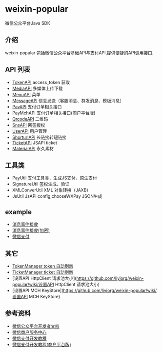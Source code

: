 weixin-popular
==============

微信公众平台Java SDK


## 介绍
weixin-popular 包括微信公众平台基础API与支付API,提供便捷的API调用接口.

## API 列表
* [TokenAPI](https://github.com/liyiorg/weixin-popular/wiki/TokenAPI) access_token 获取
* [MediaAPI](https://github.com/liyiorg/weixin-popular/wiki/MediaAPI) 多媒体上传下载
* [MenuAPI](https://github.com/liyiorg/weixin-popular/wiki/MenuAPI) 菜单
* [MessageAPI](https://github.com/liyiorg/weixin-popular/wiki/MessageAPI) 信息发送（客服消息、群发消息、模板消息）
* [PayAPI](https://github.com/liyiorg/weixin-popular/wiki/PayAPI) 支付订单相关接口
* [PayMchAPI](https://github.com/liyiorg/weixin-popular/wiki/PayMchAPI) 支付订单相关接口(商户平台版)
* [QrcodeAPI](https://github.com/liyiorg/weixin-popular/wiki/QrcodeAPI) 二维码
* [SnsAPI](https://github.com/liyiorg/weixin-popular/wiki/SnsAPI) 网签授权
* [UserAPI](https://github.com/liyiorg/weixin-popular/wiki/UserAPI) 用户管理
* [ShorturlAPI](https://github.com/liyiorg/weixin-popular/wiki/ShorturlAPI) 长链接转短链接
* [TicketAPI](https://github.com/liyiorg/weixin-popular/wiki/TicketAPI) JSAPI ticket
* [MaterialAPI](https://github.com/liyiorg/weixin-popular/wiki/MaterialAPI) 永久素材

## 工具类
* PayUtil         支付工具类，生成JS支付，原生支付
* SignatureUtil   签权生成、验证
* XMLConverUtil   XML 对象转换（JAXB）
* JsUtil          JsAPI config,chooseWXPay JSON生成

## example
* [消息事件接收](https://github.com/liyiorg/weixin-popular/wiki/消息事件接收)
* [消息事件接收(加密)](https://github.com/liyiorg/weixin-popular/wiki/消息事件接收(加密))
* [微信支付](https://github.com/liyiorg/weixin-popular/wiki/微信支付)

## 其它
* [TokenManager token 自动刷新](https://github.com/liyiorg/weixin-popular/wiki/TokenManager-token-自动刷新)
* [TicketManager ticket 自动刷新](https://github.com/liyiorg/weixin-popular/wiki/TicketManager-ticket-自动刷新)
* [设置API HttpClient 请求池大小](https://github.com/liyiorg/weixin-popular/wiki/设置API HttpClient 请求池大小)
* [设置API MCH KeyStore](https://github.com/liyiorg/weixin-popular/wiki/设置API MCH KeyStore)

## 参考资料
* [微信公众平台开发者文档](http://mp.weixin.qq.com/wiki/index.php)
* [微信商户服务中心](http://mp.weixin.qq.com/cgi-bin/readtemplate?t=business/faq_tmpl&lang=zh_CN)
* [微信支付开发教程](https://mp.weixin.qq.com/paymch/readtemplate?t=mp/business/course2_tmpl&lang=zh_CN&token=6056275)
* [微信支付开发教程(商户平台版)](https://mp.weixin.qq.com/paymch/readtemplate?t=mp/business/course3_tmpl&lang=zh_CN&token=6056275)
